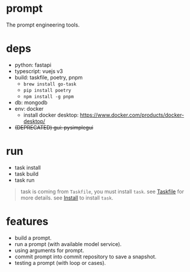 # prompt

The prompt engineering tools.

# deps

- python: fastapi
- typescript: vuejs v3
- build: taskfile, poetry, pnpm
  - `brew install go-task`
  - `pip install poetry`
  - `npm install -g pnpm`
- db: mongodb
- env: docker
  - install docker desktop: https://www.docker.com/products/docker-desktop/
- ~~(DEPRECATED) gui: pysimplegui~~

# run

- task install
- task build
- task run

> task is coming from `Taskfile`, you must install `task`.
> see [Taskfile](https://taskfile.dev/) for more details.
> see [Install](https://taskfile.dev/installation/) to install `task`.

# features

- build a prompt.
- run a prompt (with available model service).
- using arguments for prompt.
- commit prompt into commit repository to save a snapshot.
- testing a prompt (with loop or cases).
